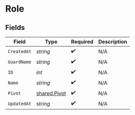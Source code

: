# Role


## Fields

| Field                                        | Type                                         | Required                                     | Description                                  |
| -------------------------------------------- | -------------------------------------------- | -------------------------------------------- | -------------------------------------------- |
| `CreatedAt`                                  | *string*                                     | :heavy_check_mark:                           | N/A                                          |
| `GuardName`                                  | *string*                                     | :heavy_check_mark:                           | N/A                                          |
| `ID`                                         | *int*                                        | :heavy_check_mark:                           | N/A                                          |
| `Name`                                       | *string*                                     | :heavy_check_mark:                           | N/A                                          |
| `Pivot`                                      | [shared.Pivot](../../models/shared/pivot.md) | :heavy_check_mark:                           | N/A                                          |
| `UpdatedAt`                                  | *string*                                     | :heavy_check_mark:                           | N/A                                          |